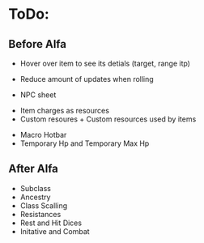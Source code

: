 # ToDo:

## Before Alfa

- Hover over item to see its detials (target, range itp)
+ Reduce amount of updates when rolling
- NPC sheet
+ Item charges as resources
+ Custom resoures + Custom resources used by items
- Macro Hotbar
- Temporary Hp and Temporary Max Hp

## After Alfa

- Subclass
- Ancestry
- Class Scalling
- Resistances
- Rest and Hit Dices
- Initative and Combat